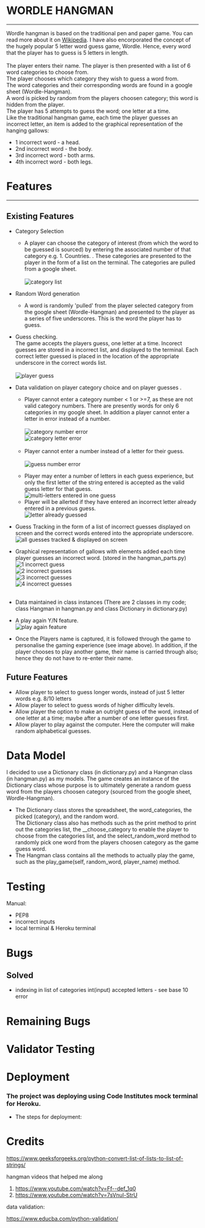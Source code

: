 # WORDLE HANGMAN
-------
Wordle hangman is based on the traditional pen and paper game. You can read more about it on [Wikipedia](https://en.wikipedia.org/wiki/Hangman_(game)).  I have also encorporated the concept of the hugely popular 5 letter word guess game, Wordle. Hence, every word that the player has to guess is 5 letters in length.<br/><br/>
The player enters their name. The player is then presented with a list of 6 word categories to choose from.<br/>The player chooses which category they wish to guess a word from.<br/>The word categories and their corresponding words are found in a google sheet (Wordle-Hangman).<br/>A word is picked by random from the players choosen category; this word is hidden from the player.<br/>
The player has 5 attempts to guess the word; one letter at a time.<br/> Like the traditional hangman game, each time the player guesses an incorrect letter, an item is added to the graphical representation of the hanging gallows:
- 1 incorrect word - a head.
- 2nd incorrect word - the body.
- 3rd incorrect word - both arms.
- 4th incorrect word - both legs.


# Features
____
## Existing Features
- Category Selection<br/>
    - A player can choose the category of interest (from which the word to be guessed is sourced) by entering the associated number of that category e.g. 1. Countries. . These categories are presented to the player in the form of a list on the terminal. The categories are pulled from a google sheet.<br/> <br/>
    ![category list](views/screenshots/category_list.jpg)<br/>
    
- Random Word generation
    - A word is randomly 'pulled' from the player selected category from the google sheet (Wordle-Hangman) and presented to the player as a series of five underscores. This is the word the player has to guess.
- Guess checking.<br/>The game accepts the players guess, one letter at a time. Incorect guesses are stored in a incorrect list, and displayed to the terminal. Each correct letter guessed is placed in the location of the appropriate underscore in the correct words list.<br/> <br/>
![player guess](views/screenshots/correct%20guesses.jpg)<br/>
- Data validation on player category choice and on player guesses . 
    - Player cannot enter a category number < 1 or >=7, as these are not valid category numbers. There are presently words for only 6 categories in my google sheet. In addition a player cannot enter a letter in error instead of a number.<br/><br/>
    ![category number error](views/screenshots/cat_number.jpg) <br/>
    ![category letter error](views/screenshots/cat_letter.jpg) <br/><br/>
    - Player cannot enter a number instead of a letter for their guess.<br/> <br/>
    ![guess number error](views/screenshots/guess_number.jpg)
    >
    - Player may enter a number of letters in each guess experience, but only the first letter of the string entered is accepted as the valid guess letter for that guess.<br/>
    ![multi-letters entered in one guess](views/screenshots/more_than_one_letter.jpg) <br/>
    - Player will be allerted if they have entered an incorrect letter already entered in a previous guess. <br/> 
    ![letter already guessed](views/screenshots/already_guessed.jpg)<br/>
 
- Guess Tracking in the form of a list of incorrect guesses displayed on screen and the 
correct words entered into the appropriate underscore.<br/>
![all guesses tracked & displayed on screen](views/screenshots/guess_tracking.jpg)<br/>
- Graphical representation of gallows with elements added each time player guesses an incorrect word. (stored in the hangman_parts.py)<br/>
![1 incorrect guess](views/screenshots/1_incorrect_guess.jpg)<br/>
![2 incorrect guesses](views/screenshots/2_incorrect_guesses.jpg)<br/>
![3 incorrect guesses](views/screenshots/3_incorrect_guesses.jpg)<br/>
![4 incorrect guesses](views/screenshots/4_incorrect%20guesses.jpg)<br><br/>
- Data maintained in class instances (There are 2 classes in my code; class Hangman in hangman.py and class Dictionary in dictionary.py)
- A play again Y/N feature.<br/>
![play again feature](views/screenshots/win.jpg)<br/>
- Once the Players name is captured, it is followed through the game to personalise the gaming experience (see image above). In addition, if the player chooses to play another game, their name is carried through also; hence they do not have to re-enter their name.

## Future Features
- Allow player to select to guess longer words, instead of just 5 letter words e.g. 8/10 letters
- Allow player to select to guess words of higher difficulty levels.
- Allow player the option to make an outright guess of the word, instead of one letter at a time; maybe after a number of one letter guesses first.
- Allow player to play against the computer. Here the computer will make random alphabetical guesses.


# Data Model
I decided to use a Dictionary class (in dictionary.py) and a Hangman class (in hangman.py) as my models. The game creates an instance of the Dictionary class whose purpose is to ultimately generate a random guess word from the players choosen category (sourced from the google sheet, Wordle-Hangman).<br/>
- The Dictionary class stores the spreadsheet, the word_categories, the picked (category), and the random word.<br/>
The Dictionary class also has methods such as the print method to print out the categories list, the __choose_category to enable the player to choose from the categories list, and the select_random_word method to randomly pick one word from the players choosen category as the game guess word.
- The Hangman class contains all the methods to actually play the game, such as the play_game(self, random_word, player_name) method.<br/>

# Testing

Manual:
- PEP8
- incorrect inputs
- local terminal & Heroku terminal

# Bugs
## Solved
- indexing in list of categories
int(input) accepted letters - see base 10 error

# Remaining Bugs

# Validator Testing

# Deployment
### The project was deploying using Code Institutes mock terminal for Heroku.
- The steps for deployment:
    

# Credits
https://www.geeksforgeeks.org/python-convert-list-of-lists-to-list-of-strings/

hangman videos that helped me along

1. https://www.youtube.com/watch?v=Ff--def_1q0
2. https://www.youtube.com/watch?v=7sVnul-StrU

data validation:

https://www.educba.com/python-validation/





    
        

